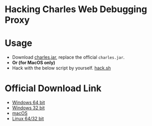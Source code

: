 # Hacking Charles Web Debugging Proxy

# Usage

- Download [charles.jar](charles.jar), replace the official `charles.jar`.
- **Or (for MacOS only)**
- Hack with the below script by yourself. [hack.sh](hack.sh)

# Official Download Link

- [Windows 64 bit](https://www.charlesproxy.com/assets/release/4.2.5/charles-proxy-4.2.5-win64.msi)
- [Windows 32 bit](https://www.charlesproxy.com/assets/release/4.2.5/charles-proxy-4.2.5-win32.msi)
- [macOS](https://www.charlesproxy.com/assets/release/4.2.5/charles-proxy-4.2.5.dmg)
- [Linux 64/32 bit](https://www.charlesproxy.com/assets/release/4.2.5/charles-proxy-4.2.5.tar.gz)

